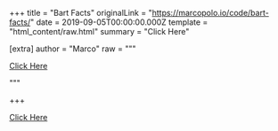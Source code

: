 
+++
title = "Bart Facts"
originalLink = "https://marcopolo.io/code/bart-facts/"
date = 2019-09-05T00:00:00.000Z
template = "html_content/raw.html"
summary = "Click Here"

[extra]
author = "Marco"
raw = """
<p><a href="/code/bart-facts.html">Click Here</a></p>
"""

+++
<p><a href="/code/bart-facts.html">Click Here</a></p>


